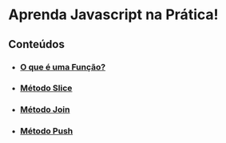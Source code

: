 # Aprenda Javascript na Prática!

## Conteúdos
- ### [O que é uma Função?](https://gist.github.com/fagnersales/d06419ecd144752dd00690cc51124724)
- ### [Método Slice](https://gist.github.com/fagnersales/ae833759be93ec9ff9a1ffff1bdbb29a)
- ### [Método Join](https://gist.github.com/fagnersales/c9268f7392d783c423cc0e307a1ab882)
- ### [Método Push](https://gist.github.com/fagnersales/117e51e00174164047eb0641c33b8682)
